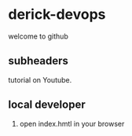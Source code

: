 # derick-devops

welcome to github

## subheaders

tutorial on Youtube.

## local developer

1. open index.hmtl in your browser
